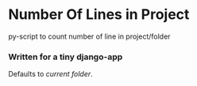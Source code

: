 # Number Of Lines in Project
py-script to count number of line in project/folder

### Written for a tiny django-app

Defaults to *current folder*.
